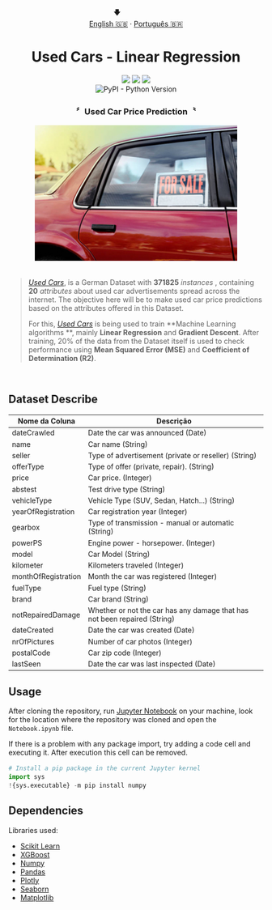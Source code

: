 <p align="center"></p>
<p align="center">
  <span>🡇&nbsp;&nbsp;&nbsp;&nbsp;&nbsp;&nbsp;&nbsp;&nbsp;&nbsp;&nbsp;&nbsp;&nbsp;&nbsp;&nbsp;&nbsp;&nbsp;&nbsp;&nbsp;&nbsp;</span>
  <br>
  <a href="#">English 🇬🇧</a>
  ·
  <a href="/docs/README_pt-BR.md">Português  🇧🇷</a>
</p>

# <div align="center"> Used Cars - Linear Regression </div>

<div style="display: inline_block" align="center">
  <img src="https://img.shields.io/github/last-commit/ving-developer/UsedCars-LinearRegression?style=flat&logo=github"/>
  <img src="https://img.shields.io/github/stars/ving-developer?logo=github&color=yellow"/>
  <a href="https://www.linkedin.com/in/henrique-barros-7b1812209/">
    <img src="https://img.shields.io/badge/Linkedin-Henrique%20Barros-blue?style=flat&logo=linkedin"/>
  </a>
</div>

<div style="display: inline_block" align="center">
<img alt="PyPI - Python Version" src="https://img.shields.io/pypi/pyversions/seaborn?logo=python&logoColor=ffdd54&labelColor=gray&color=%233670A0">
</div>

### <div align="center"> 〞Used Car Price Prediction〝</div>
<div align="center">
  <img width="400" src=".\assets\dataset-thumbnail.jpg" alt="Used Cars" href ="https://www.kaggle.com/datasets/thedevastator/uncovering-factors-that-affect-used-car-prices"/>
  <br>
  <br>
</div>

> *[Used Cars](https://www.kaggle.com/datasets/thedevastator/uncovering-factors-that-affect-used-car-prices)*, is a German Dataset with **371825** *instances* , containing **20** *attributes* about used car advertisements spread across the internet. The objective here will be to make used car price predictions based on the attributes offered in this Dataset.
>
> For this, *[Used Cars](https://www.kaggle.com/datasets/thedevastator/uncovering-factors-that-affect-used-car-prices)* is being used to train **Machine Learning algorithms **, mainly **Linear Regression** and **Gradient Descent**. After training, 20% of the data from the Dataset itself is used to check performance using **Mean Squared Error (MSE)** and **Coefficient of Determination (R2)**.

<br>

## Dataset Describe

| Nome da Coluna        | Descrição                                                               |
|-------------------|----------------------------------------------------------------------------|
| dateCrawled | Date the car was announced (Date) |
| name | Car name (String) |
| seller | Type of advertisement (private or reseller) (String) |
| offerType | Type of offer (private, repair). (String) |
| price | Car price. (Integer) |
| abstest | Test drive type (String) |
| vehicleType | Vehicle Type (SUV, Sedan, Hatch...) (String) |
| yearOfRegistration| Car registration year (Integer) |
| gearbox | Type of transmission - manual or automatic (String) |
| powerPS | Engine power - horsepower. (Integer) |
| model | Car Model (String) |
| kilometer | Kilometers traveled (Integer) |
| monthOfRegistration | Month the car was registered (Integer) |
| fuelType | Fuel type (String) |
| brand | Car brand (String) |
| notRepairedDamage | Whether or not the car has any damage that has not been repaired (String) |
| dateCreated | Date the car was created (Date) |
| nrOfPictures | Number of car photos (Integer) |
| postalCode | Car zip code (Integer) |
| lastSeen | Date the car was last inspected (Date) |

## Usage

After cloning the repository, run [Jupyter Notebook](https://jupyter.org/) on your machine, look for the location where the repository was cloned and open the `Notebook.ipynb` file.

If there is a problem with any package import, try adding a code cell and executing it. After execution this cell can be removed.

```python
# Install a pip package in the current Jupyter kernel
import sys
!{sys.executable} -m pip install numpy
  ```

  ## Dependencies
 
  Libraries used:
 * [Scikit Learn](https://scikit-learn.org/stable/supervised_learning.html#supervised-learning)
 * [XGBoost](https://xgboost.readthedocs.io/en/stable/)
 * [Numpy](https://numpy.org/doc/stable/user/absolute_beginners.html)
 * [Pandas](https://pandas.pydata.org/docs/getting_started/index.html#getting-started)
 * [Plotly](https://plotly.com/python-api-reference/)
 * [Seaborn](https://seaborn.pydata.org/api.html)
 * [Matplotlib](https://matplotlib.org/stable/index.html)